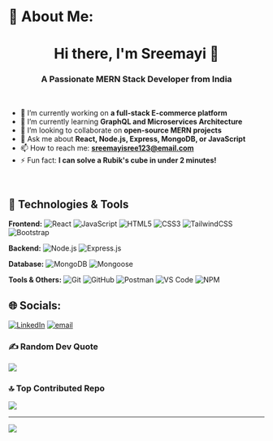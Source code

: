 # 💫 About Me:

<h1 align="center">Hi there, I'm Sreemayi 👋</h1>
<h3 align="center">A Passionate MERN Stack Developer from India</h3>

<br>

- 🔭 I’m currently working on **a full-stack E-commerce platform**
- 🌱 I’m currently learning **GraphQL and Microservices Architecture**
- 👯 I’m looking to collaborate on **open-source MERN projects**
- 💬 Ask me about **React, Node.js, Express, MongoDB, or JavaScript**
- 📫 How to reach me: **sreemayisree123@email.com**
- ⚡ Fun fact: **I can solve a Rubik's cube in under 2 minutes!**

<br>

## 🚀 Technologies & Tools

**Frontend:**
![React](https://img.shields.io/badge/React-20232A?style=for-the-badge&logo=react&logoColor=61DAFB)
![JavaScript](https://img.shields.io/badge/JavaScript-F7DF1E?style=for-the-badge&logo=javascript&logoColor=black)
![HTML5](https://img.shields.io/badge/HTML5-E34F26?style=for-the-badge&logo=html5&logoColor=white)
![CSS3](https://img.shields.io/badge/CSS3-1572B6?style=for-the-badge&logo=css3&logoColor=white)
![TailwindCSS](https://img.shields.io/badge/Tailwind_CSS-38B2AC?style=for-the-badge&logo=tailwind-css&logoColor=white)
![Bootstrap](https://img.shields.io/badge/Bootstrap-563D7C?style=for-the-badge&logo=bootstrap&logoColor=white)

**Backend:**
![Node.js](https://img.shields.io/badge/Node.js-339933?style=for-the-badge&logo=nodedotjs&logoColor=white)
![Express.js](https://img.shields.io/badge/Express.js-000000?style=for-the-badge&logo=express&logoColor=white)

**Database:**
![MongoDB](https://img.shields.io/badge/MongoDB-4EA94B?style=for-the-badge&logo=mongodb&logoColor=white)
![Mongoose](https://img.shields.io/badge/Mongoose-880000?style=for-the-badge&logo=mongoose&logoColor=white)

**Tools & Others:**
![Git](https://img.shields.io/badge/Git-F05032?style=for-the-badge&logo=git&logoColor=white)
![GitHub](https://img.shields.io/badge/GitHub-100000?style=for-the-badge&logo=github&logoColor=white)
![Postman](https://img.shields.io/badge/Postman-FF6C37?style=for-the-badge&logo=postman&logoColor=white)
![VS Code](https://img.shields.io/badge/VS_Code-0078D4?style=for-the-badge&logo=visual%20studio%20code&logoColor=white)
![NPM](https://img.shields.io/badge/npm-CB3837?style=for-the-badge&logo=npm&logoColor=white)

## 🌐 Socials:
[![LinkedIn](https://img.shields.io/badge/LinkedIn-%230077B5.svg?logo=linkedin&logoColor=white)](https://linkedin.com/in/https://www.linkedin.com/in/sreemayi-cm-93a461299/) [![email](https://img.shields.io/badge/Email-D14836?logo=gmail&logoColor=white)](mailto:sreemayisree123@gmail.com) 

### ✍️ Random Dev Quote
![](https://quotes-github-readme.vercel.app/api?type=horizontal&theme=radical)

### 🔝 Top Contributed Repo
![](https://github-contributor-stats.vercel.app/api?username=sreemayicm777&limit=5&theme=dark&combine_all_yearly_contributions=true)

---
[![](https://visitcount.itsvg.in/api?id=sreemayicm777&icon=0&color=0)](https://visitcount.itsvg.in)

<!-- Proudly created with GPRM ( https://gprm.itsvg.in ) -->
